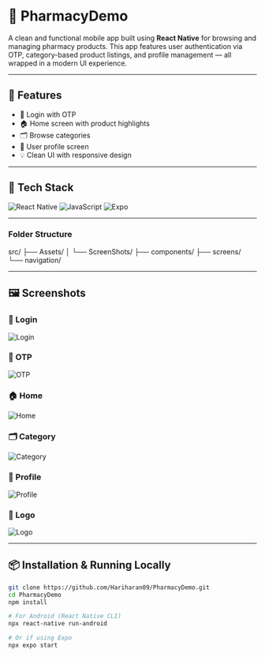 # 💊 PharmacyDemo

A clean and functional mobile app built using **React Native** for browsing and managing pharmacy products. This app features user authentication via OTP, category-based product listings, and profile management — all wrapped in a modern UI experience.

---

## 🚀 Features

- 🔐 Login with OTP
- 🏠 Home screen with product highlights
- 🗂️ Browse categories
- 👤 User profile screen
- 💡 Clean UI with responsive design

---

## 🧰 Tech Stack

![React Native](https://img.shields.io/badge/React_Native-20232A?style=for-the-badge&logo=react&logoColor=61DAFB)
![JavaScript](https://img.shields.io/badge/JavaScript-yellow?style=for-the-badge&logo=javascript&logoColor=black)
![Expo](https://img.shields.io/badge/Expo-000020?style=for-the-badge&logo=expo&logoColor=white)

---

### Folder Structure
src/
  ├── Assets/
  │   └── ScreenShots/
  ├── components/
  ├── screens/
  └── navigation/

  ----

## 🖼️ Screenshots

### 🔐 Login  
![Login](./src/Assets/ScreenShots/Login.png)

### 🔑 OTP  
![OTP](./src/Assets/ScreenShots/Otp.png)

### 🏠 Home  
![Home](./src/Assets/ScreenShots/Home.png)

### 🗂️ Category  
![Category](./src/Assets/ScreenShots/Category.png)

### 👤 Profile  
![Profile](./src/Assets/ScreenShots/Profile.png)

### 🧠 Logo  
![Logo](./src/Assets/ScreenShots/Logo.png)

---

## 📦 Installation & Running Locally

```bash
git clone https://github.com/Hariharan09/PharmacyDemo.git
cd PharmacyDemo
npm install

# For Android (React Native CLI)
npx react-native run-android

# Or if using Expo
npx expo start

  
